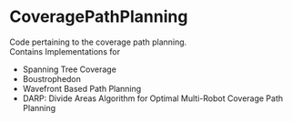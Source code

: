 # CoveragePathPlanning
Code pertaining to the coverage path planning.  
Contains Implementations for
- Spanning Tree Coverage
- Boustrophedon
- Wavefront Based Path Planning
- DARP: Divide Areas Algorithm for Optimal Multi-Robot Coverage Path Planning

